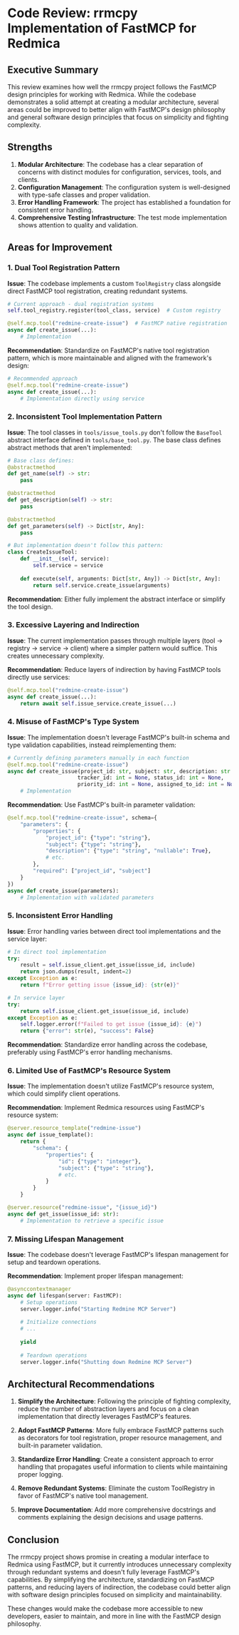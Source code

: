 # Code Review: rrmcpy Implementation of FastMCP for Redmica

## Executive Summary

This review examines how well the rrmcpy project follows the FastMCP design principles for working with Redmica. While the codebase demonstrates a solid attempt at creating a modular architecture, several areas could be improved to better align with FastMCP's design philosophy and general software design principles that focus on simplicity and fighting complexity.

## Strengths

1. **Modular Architecture**: The codebase has a clear separation of concerns with distinct modules for configuration, services, tools, and clients.
2. **Configuration Management**: The configuration system is well-designed with type-safe classes and proper validation.
3. **Error Handling Framework**: The project has established a foundation for consistent error handling.
4. **Comprehensive Testing Infrastructure**: The test mode implementation shows attention to quality and validation.

## Areas for Improvement

### 1. Dual Tool Registration Pattern

**Issue**: The codebase implements a custom `ToolRegistry` class alongside direct FastMCP tool registration, creating redundant systems.

```python
# Current approach - dual registration systems
self.tool_registry.register(tool_class, service)  # Custom registry

@self.mcp.tool("redmine-create-issue")  # FastMCP native registration
async def create_issue(...):
    # Implementation
```

**Recommendation**: Standardize on FastMCP's native tool registration pattern, which is more maintainable and aligned with the framework's design:

```python
# Recommended approach
@self.mcp.tool("redmine-create-issue")
async def create_issue(...):
    # Implementation directly using service
```

### 2. Inconsistent Tool Implementation Pattern

**Issue**: The tool classes in `tools/issue_tools.py` don't follow the `BaseTool` abstract interface defined in `tools/base_tool.py`. The base class defines abstract methods that aren't implemented:

```python
# Base class defines:
@abstractmethod
def get_name(self) -> str:
    pass

@abstractmethod
def get_description(self) -> str:
    pass

@abstractmethod
def get_parameters(self) -> Dict[str, Any]:
    pass

# But implementation doesn't follow this pattern:
class CreateIssueTool:
    def __init__(self, service):
        self.service = service
        
    def execute(self, arguments: Dict[str, Any]) -> Dict[str, Any]:
        return self.service.create_issue(arguments)
```

**Recommendation**: Either fully implement the abstract interface or simplify the tool design.

### 3. Excessive Layering and Indirection

**Issue**: The current implementation passes through multiple layers (tool → registry → service → client) where a simpler pattern would suffice. This creates unnecessary complexity.

**Recommendation**: Reduce layers of indirection by having FastMCP tools directly use services:

```python
@self.mcp.tool("redmine-create-issue")
async def create_issue(...):
    return await self.issue_service.create_issue(...)
```

### 4. Misuse of FastMCP's Type System

**Issue**: The implementation doesn't leverage FastMCP's built-in schema and type validation capabilities, instead reimplementing them:

```python
# Currently defining parameters manually in each function
@self.mcp.tool("redmine-create-issue")
async def create_issue(project_id: str, subject: str, description: str = None, 
                      tracker_id: int = None, status_id: int = None, 
                      priority_id: int = None, assigned_to_id: int = None):
    # Implementation
```

**Recommendation**: Use FastMCP's built-in parameter validation:

```python
@self.mcp.tool("redmine-create-issue", schema={
    "parameters": {
        "properties": {
            "project_id": {"type": "string"},
            "subject": {"type": "string"},
            "description": {"type": "string", "nullable": True},
            # etc.
        },
        "required": ["project_id", "subject"]
    }
})
async def create_issue(parameters):
    # Implementation with validated parameters
```

### 5. Inconsistent Error Handling

**Issue**: Error handling varies between direct tool implementations and the service layer:

```python
# In direct tool implementation
try:
    result = self.issue_client.get_issue(issue_id, include)
    return json.dumps(result, indent=2)
except Exception as e:
    return f"Error getting issue {issue_id}: {str(e)}"

# In service layer
try:
    return self.issue_client.get_issue(issue_id, include)
except Exception as e:
    self.logger.error(f"Failed to get issue {issue_id}: {e}")
    return {"error": str(e), "success": False}
```

**Recommendation**: Standardize error handling across the codebase, preferably using FastMCP's error handling mechanisms.

### 6. Limited Use of FastMCP's Resource System

**Issue**: The implementation doesn't utilize FastMCP's resource system, which could simplify client operations.

**Recommendation**: Implement Redmica resources using FastMCP's resource system:

```python
@server.resource_template("redmine-issue")
async def issue_template():
    return {
        "schema": {
            "properties": {
                "id": {"type": "integer"},
                "subject": {"type": "string"},
                # etc.
            }
        }
    }

@server.resource("redmine-issue", "{issue_id}")
async def get_issue(issue_id: str):
    # Implementation to retrieve a specific issue
```

### 7. Missing Lifespan Management

**Issue**: The codebase doesn't leverage FastMCP's lifespan management for setup and teardown operations.

**Recommendation**: Implement proper lifespan management:

```python
@asynccontextmanager
async def lifespan(server: FastMCP):
    # Setup operations
    server.logger.info("Starting Redmine MCP Server")
    
    # Initialize connections
    # ...
    
    yield
    
    # Teardown operations
    server.logger.info("Shutting down Redmine MCP Server")
```

## Architectural Recommendations

1. **Simplify the Architecture**: Following the principle of fighting complexity, reduce the number of abstraction layers and focus on a clean implementation that directly leverages FastMCP's features.

2. **Adopt FastMCP Patterns**: More fully embrace FastMCP patterns such as decorators for tool registration, proper resource management, and built-in parameter validation.

3. **Standardize Error Handling**: Create a consistent approach to error handling that propagates useful information to clients while maintaining proper logging.

4. **Remove Redundant Systems**: Eliminate the custom ToolRegistry in favor of FastMCP's native tool management.

5. **Improve Documentation**: Add more comprehensive docstrings and comments explaining the design decisions and usage patterns.

## Conclusion

The rrmcpy project shows promise in creating a modular interface to Redmica using FastMCP, but it currently introduces unnecessary complexity through redundant systems and doesn't fully leverage FastMCP's capabilities. By simplifying the architecture, standardizing on FastMCP patterns, and reducing layers of indirection, the codebase could better align with software design principles focused on simplicity and maintainability.

These changes would make the codebase more accessible to new developers, easier to maintain, and more in line with the FastMCP design philosophy.
